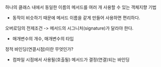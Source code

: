 하나의 클래스 내에서 동일한 이름의 메서드를 여러 개 사용할 수 있는 객체지향 기법
- 동작이 비슷하기 때문에 메서드 이름을 같게 만들어 사용하면 편리하다.

오버로딩의 전제조건 -> 메서드의 시그니처(signature)가 달라야 한다.
- 매개변수의 개수, 매개변수의 타입

정적 바인딩(연결시점)이란 무엇인가?
- 컴파일 시점에서 사용될(호출될) 메서드가 결정(연결)되는 바인딩
